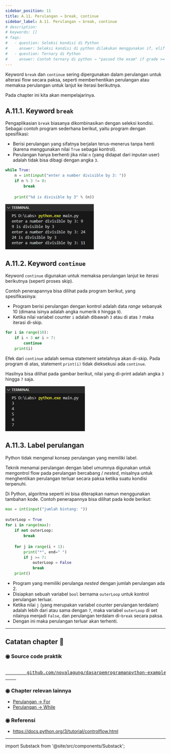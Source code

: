```yaml
---
sidebar_position: 11
title: A.11. Perulangan → break, continue
sidebar_label: A.11. Perulangan → break, continue
# description: 
# keywords: []
# faqs:
#   - question: Seleksi kondisi di Python
#     answer: Seleksi kondisi di python dilakukan menggunakan if, elif (untuk else if), dan else
#   - question: Ternary di Python
#     answer: Contoh ternary di python → "passed the exam" if grade >= 65 else "below the passing grade"
---
```


Keyword `break` dan `continue` sering dipergunakan dalam perulangan untuk alterasi flow secara paksa, seperti memberhentikan perulangan atau memaksa perulangan untuk lanjut ke iterasi berikutnya.

Pada chapter ini kita akan mempelajarinya.

## A.11.1. Keyword `break`

Pengaplikasian `break` biasanya dikombinasikan dengan seleksi kondisi. Sebagai contoh program sederhana berikut, yaitu program dengan spesifikasi:

- Berisi perulangan yang sifatnya berjalan terus-menerus tanpa henti (karena menggunakan nilai `True` sebagai kontrol).
- Perulangan hanya berhenti jika nilai `n` (yang didapat dari inputan user) adalah tidak bisa dibagi dengan angka `3`.

```python
while True:
    n = int(input("enter a number divisible by 3: "))
    if n % 3 != 0:
        break

    print("%d is divisible by 3" % (n))
```

![perulangan break continue](img/break-continue-1.png)

## A.11.2. Keyword `continue`

Keyword `continue` digunakan untuk memaksa perulangan lanjut ke iterasi berikutnya (seperti proses skip).

Contoh penerapannya bisa dilihat pada program berikut, yang spesifikasinya:

- Program berisi perulangan dengan kontrol adalah data *range* sebanyak 10 (dimana isinya adalah angka numerik `0` hingga `9`).
- Ketika nilai variabel counter `i` adalah dibawah `3` atau di atas `7` maka iterasi di-skip.

```python
for i in range(10):
    if i < 3 or i > 7:
        continue
    print(i)
```

Efek dari `continue` adalah semua statement setelahnya akan di-skip. Pada program di atas, statement `print(i)` tidak dieksekusi ada `continue`.

Hasilnya bisa dilihat pada gambar berikut, nilai yang di-print adalah angka `3` hingga `7` saja.

![perulangan break continue](img/break-continue-2.png)

## A.11.3. Label perulangan

Python tidak mengenal konsep perulangan yang memiliki label.

Teknik menamai perulangan dengan label umumnya digunakan untuk mengontrol flow pada perulangan bercabang / *nested*, misalnya untuk menghentikan perulangan terluar secara paksa ketika suatu kondisi terpenuhi.

Di Python, algoritma seperti ini bisa diterapkan namun menggunakan tambahan kode. Contoh penerapannya bisa dilihat pada kode berikut:

```python
max = int(input("jumlah bintang: "))

outerLoop = True
for i in range(max):
    if not outerLoop: 
        break

    for j in range(i + 1):
        print("*", end=" ")
        if j >= 7:
            outerLoop = False
            break
    print()
```

- Program yang memiliki perulanga *nested* dengan jumlah perulangan ada 2.
- Disiapkan sebuah variabel `bool` bernama `outerLoop` untuk kontrol perulangan terluar.
- Ketika nilai `j` (yang merupakan variabel counter perulangan terdalam) adalah lebih dari atau sama dengan `7`, maka variabel `outerLoop` di set nilainya menjadi `False`, dan perulangan terdalam di-`break` secara paksa.
- Dengan ini maka perulangan terluar akan terhenti.

---

<div class="section-footnote">

## Catatan chapter 📑

### ◉ Source code praktik

<pre>
    <a href="https://github.com/novalagung/dasarpemrogramanpython-example/tree/master/break-continue">
        github.com/novalagung/dasarpemrogramanpython-example/../break-continue
    </a>
</pre>

### ◉ Chapter relevan lainnya

- [Perulangan → For](/basic/for-range)
- [Perulangan → While](/basic/while)

### ◉ Referensi

- https://docs.python.org/3/tutorial/controlflow.html

</div>

---

import Substack from '@site/src/components/Substack';

<Substack />
